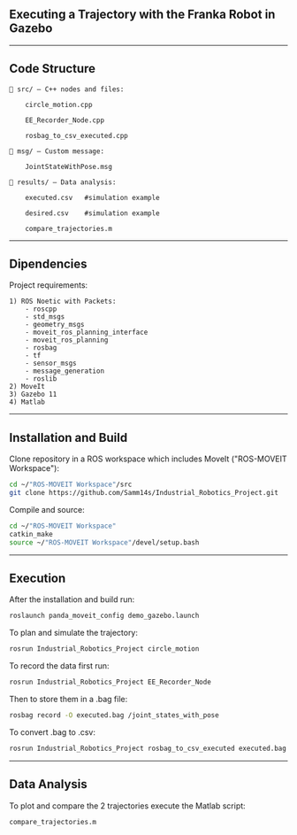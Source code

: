 ## Executing a Trajectory with the Franka Robot in Gazebo
---
## Code Structure
    📁 src/ — C++ nodes and files:

        circle_motion.cpp

        EE_Recorder_Node.cpp

        rosbag_to_csv_executed.cpp

    📁 msg/ — Custom message:

        JointStateWithPose.msg

    📁 results/ — Data analysis:

        executed.csv   #simulation example

        desired.csv    #simulation example

        compare_trajectories.m 
---
## Dipendencies
Project requirements:

    1) ROS Noetic with Packets: 
        - roscpp 
        - std_msgs 
        - geometry_msgs 
        - moveit_ros_planning_interface 
        - moveit_ros_planning
        - rosbag 
        - tf 
        - sensor_msgs 
        - message_generation
        - roslib
    2) MoveIt
    3) Gazebo 11
    4) Matlab 

---
## Installation and Build
Clone repository in a ROS workspace which includes MoveIt ("ROS-MOVEIT Workspace"):
```bash
cd ~/"ROS-MOVEIT Workspace"/src
git clone https://github.com/Samm14s/Industrial_Robotics_Project.git
```
Compile and source:
```bash
cd ~/"ROS-MOVEIT Workspace"
catkin_make
source ~/"ROS-MOVEIT Workspace"/devel/setup.bash
```
---
## Execution
After the installation and build run:
```bash
roslaunch panda_moveit_config demo_gazebo.launch
```
To plan and simulate the trajectory:
```bash
rosrun Industrial_Robotics_Project circle_motion
```
To record the data first run:
```bash
rosrun Industrial_Robotics_Project EE_Recorder_Node
```
Then to store them in a .bag file:
```bash
rosbag record -O executed.bag /joint_states_with_pose
```
To convert .bag to .csv:
```bash
rosrun Industrial_Robotics_Project rosbag_to_csv_executed executed.bag
```
---
## Data Analysis
To plot and compare the 2 trajectories execute the Matlab script:
```bash
compare_trajectories.m 
```
